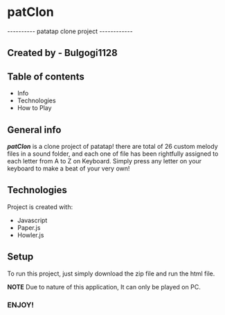 # patClon
---------- patatap clone project ------------

## Created by - Bulgogi1128

## Table of contents
* Info
* Technologies
* How to Play

## General info
***patClon*** is a clone project of patatap! 	there are total of 26 custom melody files in a sound folder, and each one of file has been rightfully assigned to each letter from A to Z on Keyboard. Simply press any letter on your keyboard to make a beat of your very own!

## Technologies
Project is created with:
* Javascript
* Paper.js
* Howler.js
	
## Setup
To run this project, just simply download the zip file and run the html file.

**NOTE**
Due to nature of this application, It can only be played on PC.


### ENJOY! ###
